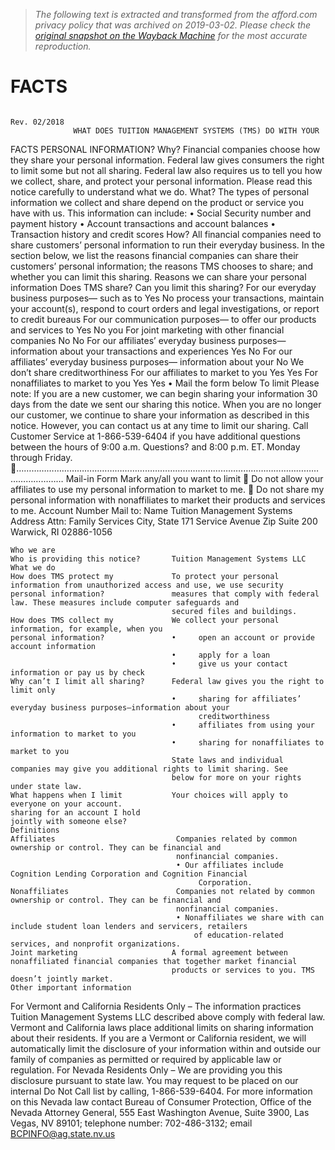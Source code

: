 > *The following text is extracted and transformed from the afford.com privacy policy that was archived on 2019-03-02. Please check the [original snapshot on the Wayback Machine](https://web.archive.org/web/20190302221339id_/https%3A//www.afford.com/TMS/content/pdf/TMS_Privacy_Policy.pdf) for the most accurate reproduction.*

# FACTS

                                                                                                                  Rev. 02/2018
                  WHAT DOES TUITION MANAGEMENT SYSTEMS (TMS) DO WITH YOUR
 FACTS            PERSONAL INFORMATION?
  Why?            Financial companies choose how they share your personal information. Federal law gives consumers the right to
                  limit some but not all sharing. Federal law also requires us to tell you how we collect, share, and protect your
                  personal information. Please read this notice carefully to understand what we do.
  What?           The types of personal information we collect and share depend on the product or service you have with us. This
                  information can include:
                  •      Social Security number and payment history
                   •     Account transactions and account balances
                   •     Transaction history and credit scores
    How?           All financial companies need to share customers’ personal information to run their everyday business. In the
                   section below, we list the reasons financial companies can share their customers’ personal information; the reasons
                   TMS chooses to share; and whether you can limit this sharing.
 Reasons we can share your personal information                     Does TMS share?                   Can you limit this sharing?
   For our everyday business purposes— such as to                            Yes                                      No
   process your transactions, maintain your
   account(s), respond to court orders and legal
   investigations, or report to credit bureaus
   For our communication purposes—
   to offer our products and services to                                     Yes                                      No
   you
   For joint marketing with other financial companies                         No                                      No
   For our affiliates’ everyday business purposes—
   information about your transactions and experiences                       Yes                                      No
   For our affiliates’ everyday business
   purposes— information about your                                           No                                 We don’t share
   creditworthiness
   For our affiliates to market to you                                       Yes                                      Yes
   For nonaffiliates to market to you                                        Yes                                      Yes
                      • Mail the form below
  To limit Please note: If you are a new customer, we can begin sharing your information 30 days from the date we sent
our sharing this notice. When you are no longer our customer, we continue to share your information as described in this
                 notice. However, you can contact us at any time to limit our sharing.
                  Call Customer Service at 1-866-539-6404 if you have additional questions between the hours of 9:00 a.m.
Questions? and 8:00 p.m. ET. Monday through Friday.
……………………………………………………………………………………………………………………………
 Mail-in Form
 Mark any/all you want to limit
  Do not allow your affiliates to use my personal information to market to me.
  Do not share my personal information with nonaffiliates to market their products and services to me.
Account Number                                                                                  Mail to:
Name                                                                                            Tuition Management
                                                                                                Systems
Address                                                                                         Attn: Family Services
City, State                                                                                     171 Service Avenue
Zip                                                                                             Suite 200
                                                                                                Warwick, RI 02886-1056


    Who we are
    Who is providing this notice?       Tuition Management Systems LLC
    What we do
    How does TMS protect my             To protect your personal information from unauthorized access and use, we use security
    personal information?               measures that comply with federal law. These measures include computer safeguards and
                                        secured files and buildings.
    How does TMS collect my             We collect your personal information, for example, when you
    personal information?               •     open an account or provide account information
                                        •     apply for a loan
                                        •     give us your contact information or pay us by check
    Why can’t I limit all sharing?      Federal law gives you the right to limit only
                                        •     sharing for affiliates’ everyday business purposes—information about your
                                              creditworthiness
                                        •     affiliates from using your information to market to you
                                        •     sharing for nonaffiliates to market to you
                                        State laws and individual companies may give you additional rights to limit sharing. See
                                        below for more on your rights under state law.
    What happens when I limit           Your choices will apply to everyone on your account.
    sharing for an account I hold
    jointly with someone else?
    Definitions
    Affiliates                           Companies related by common ownership or control. They can be financial and
                                         nonfinancial companies.
                                         • Our affiliates include Cognition Lending Corporation and Cognition Financial
                                              Corporation.
    Nonaffiliates                        Companies not related by common ownership or control. They can be financial and
                                         nonfinancial companies.
                                         • Nonaffiliates we share with can include student loan lenders and servicers, retailers
                                             of education-related services, and nonprofit organizations.
    Joint marketing                     A formal agreement between nonaffiliated financial companies that together market financial
                                        products or services to you. TMS doesn’t jointly market.
    Other important information
For Vermont and California Residents Only – The information practices Tuition Management Systems LLC described above
comply with federal law. Vermont and California laws place additional limits on sharing information about their residents. If you are
a Vermont or California resident, we will automatically limit the disclosure of your information within and outside our family of
companies as permitted or required by applicable law or regulation.
For Nevada Residents Only – We are providing you this disclosure pursuant to state law. You may request to be placed on our
internal Do Not Call list by calling, 1-866-539-6404. For more information on this Nevada law contact Bureau of Consumer
Protection, Office of the Nevada Attorney General, 555 East Washington Avenue, Suite 3900, Las Vegas, NV 89101; telephone
number: 702-486-3132; email BCPINFO@ag.state.nv.us
